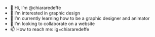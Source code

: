 - 👋 Hi, I’m @chiararedeffe
- 👀 I’m interested in graphic design
- 🌱 I’m currently learning how to be a graphic designer and animator
- 💞️ I’m looking to collaborate on a website 
- 📫 How to reach me: ig=chiararedeffe

<!---
chiararedeffe/chiararedeffe is a ✨ special ✨ repository because its `README.md` (this file) appears on your GitHub profile.
You can click the Preview link to take a look at your changes.
--->
